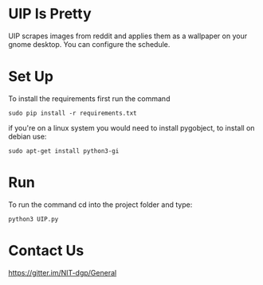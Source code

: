 UIP Is Pretty
=============

UIP scrapes images from reddit and applies them as a wallpaper on your gnome desktop. You can configure the schedule.

Set Up
======

To install the requirements first run the command

```
sudo pip install -r requirements.txt
```
if you're on a linux system you would need to install
pygobject, to install on debian use:
```
sudo apt-get install python3-gi
```

Run
===

To run the command cd into the project folder and type:

```
python3 UIP.py
``` 
Contact Us
==========
https://gitter.im/NIT-dgp/General
